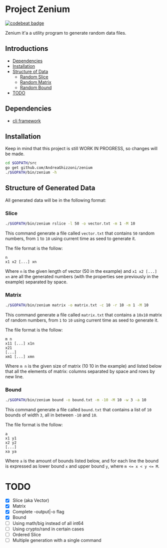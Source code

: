 # Project Zenium
[![codebeat badge](https://codebeat.co/badges/42816dbb-cc47-4931-9685-39d7b5ab2281)](https://codebeat.co/projects/github-com-andreaghizzoni-zenium-master)

Zenium it'a a utility program to generate random data files.

## Introductions
* [Dependencies](#dependencies)
* [Installation](#installation)
* [Structure of Data](#structure-of-generated-data)
    - [Random Slice](#slice)
    - [Random Matrix](#matrix)
    - [Random Bound](#bound)
* [TODO](#todo)
    
## Dependencies
 - [cli framework](https://github.com/urfave/cli)

## Installation
Keep in mind that this project is still WORK IN PROGRESS, so changes will be
made.
```bash
cd $GOPATH/src
go get github.com/AndreaGhizzoni/zenium
./$GOPATH/bin/zenium -h
```

## Structure of Generated Data
All generated data will be in the following format:

### Slice
```bash
./$GOPATH/bin/zenium rslice -l 50 -o vector.txt -m 1 -M 10
```
This command generate a file called `vector.txt` that contains `50` random 
numbers, from `1` to `10` using current time as seed to generate it.

The file format is the follow:
```
n
x1 x2 [...] xn
```
Where `n` is the given length of vector (50 in the example) and `x1 x2 [...] xn`
are all the generated numbers (with the properties see previously in the 
example) separated by space.


### Matrix
```bash
./$GOPATH/bin/zenium matrix -o matrix.txt -c 10 -r 10 -m 1 -M 10
```
This command generate a file called `matrix.txt` that contains a `10x10` matrix
of random numbers, from `1` to `10` using current time as seed to generate it.

The file format is the follow:
```
m n
x11 [...] x1n
x21
[...]
xm1 [...] xmn
```
Where `m n` is the given size of matrix (10 10 in the example) and listed below
that all the elements of matrix: columns separated by space and rows by new line.


### Bound
```bash
./$GOPATH/bin/zenium bound -o bound.txt -m -10 -M 10 -w 3 -a 10
```
This command generate a file called `bound.txt` that contains a list of 
`10` bounds of width `3`, all in between `-10` and `10`.

The file format is the follow:
```
a
x1 y1
x2 y2
[...]
xa ya
```
Where `a` is the amount of bounds listed below, and for each line the bound 
is expressed as lower bound `x` and upper bound `y`, where `m <= x < y <= M`. 

# TODO
- [x] Slice (aka Vector)
- [x] Matrix
- [x] Complete -output|-o flag
- [x] Bound
- [ ] Using math/big instead of all int64
- [ ] Using crypto/rand in certain cases
- [ ] Ordered Slice
- [ ] Multiple generation with a single command